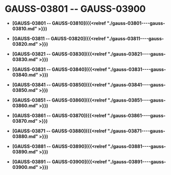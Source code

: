 # GAUSS-03801 -- GAUSS-03900<a name="ZH-CN_TOPIC_0302072954"></a>

-   **[GAUSS-03801 -- GAUSS-03810]({{<relref "./gauss-03801----gauss-03810.md" >}})**  

-   **[GAUSS-03811 -- GAUSS-03820]({{<relref "./gauss-03811----gauss-03820.md" >}})**  

-   **[GAUSS-03821 -- GAUSS-03830]({{<relref "./gauss-03821----gauss-03830.md" >}})**  

-   **[GAUSS-03831 -- GAUSS-03840]({{<relref "./gauss-03831----gauss-03840.md" >}})**  

-   **[GAUSS-03841 -- GAUSS-03850]({{<relref "./gauss-03841----gauss-03850.md" >}})**  

-   **[GAUSS-03851 -- GAUSS-03860]({{<relref "./gauss-03851----gauss-03860.md" >}})**  

-   **[GAUSS-03861 -- GAUSS-03870]({{<relref "./gauss-03861----gauss-03870.md" >}})**  

-   **[GAUSS-03871 -- GAUSS-03880]({{<relref "./gauss-03871----gauss-03880.md" >}})**  

-   **[GAUSS-03881 -- GAUSS-03890]({{<relref "./gauss-03881----gauss-03890.md" >}})**  

-   **[GAUSS-03891 -- GAUSS-03900]({{<relref "./gauss-03891----gauss-03900.md" >}})**  


